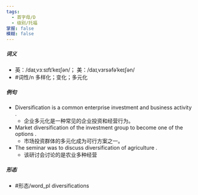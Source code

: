```yaml
---
tags:
  - 首字母/D
  - 级别/托福
掌握: false
模糊: false
---
```

##### 词义
- 英：/daɪˌvɜːsɪfɪˈkeɪʃən/； 美：/daɪˌvɜrsəfəˈkeɪʃən/
- #词性/n  多样化；变化；多元化
##### 例句
- Diversification is a common enterprise investment and business activity .
	- 企业多元化是一种常见的企业投资和经营行为。
- Market diversification of the investment group to become one of the options .
	- 市场投资群体的多元化成为可行方案之一。
- The seminar was to discuss diversification of agriculture .
	- 该研讨会讨论的是农业多种经营
##### 形态
- #形态/word_pl diversifications
